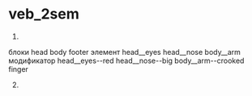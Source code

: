# veb_2sem


1)
блоки head body footer
элемент head__eyes head__nose body__arm
модификатор head__eyes--red head__nose--big body__arm--crooked finger

2)


